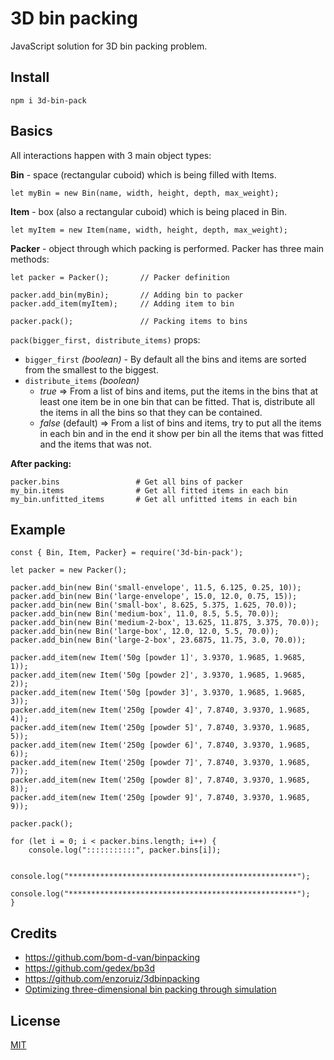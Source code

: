3D bin packing
====

JavaScript solution for 3D bin packing problem.

## Install

```
npm i 3d-bin-pack
```

## Basics

All interactions happen with 3 main object types:

**Bin** - space (rectangular cuboid) which is being filled with Items. 

```
let myBin = new Bin(name, width, height, depth, max_weight);
```

**Item** - box (also a rectangular cuboid) which is being placed in Bin.

```
let myItem = new Item(name, width, height, depth, max_weight);
```

**Packer** - object through which packing is performed. Packer has three main methods:

```
let packer = Packer();       // Packer definition

packer.add_bin(myBin);       // Adding bin to packer
packer.add_item(myItem);     // Adding item to bin

packer.pack();               // Packing items to bins
```
`pack(bigger_first, distribute_items)` props:
- `bigger_first` *(boolean)* - By default all the bins and items are sorted from the smallest to the biggest.
- `distribute_items` *(boolean)*
    - *true* => From a list of bins and items, put the items in the bins that at least one item be in one bin that can be fitted. That is, distribute all the items in all the bins so that they can be contained.  
    - *false* (default) => From a list of bins and items, try to put all the items in each bin and in the end it show per bin all the items that was fitted and the items that was not.

**After packing:**
```
packer.bins                 # Get all bins of packer
my_bin.items                # Get all fitted items in each bin
my_bin.unfitted_items       # Get all unfitted items in each bin
```

## Example

```
const { Bin, Item, Packer} = require('3d-bin-pack');

let packer = new Packer();

packer.add_bin(new Bin('small-envelope', 11.5, 6.125, 0.25, 10));
packer.add_bin(new Bin('large-envelope', 15.0, 12.0, 0.75, 15));
packer.add_bin(new Bin('small-box', 8.625, 5.375, 1.625, 70.0));
packer.add_bin(new Bin('medium-box', 11.0, 8.5, 5.5, 70.0));
packer.add_bin(new Bin('medium-2-box', 13.625, 11.875, 3.375, 70.0));
packer.add_bin(new Bin('large-box', 12.0, 12.0, 5.5, 70.0));
packer.add_bin(new Bin('large-2-box', 23.6875, 11.75, 3.0, 70.0));

packer.add_item(new Item('50g [powder 1]', 3.9370, 1.9685, 1.9685, 1));
packer.add_item(new Item('50g [powder 2]', 3.9370, 1.9685, 1.9685, 2));
packer.add_item(new Item('50g [powder 3]', 3.9370, 1.9685, 1.9685, 3));
packer.add_item(new Item('250g [powder 4]', 7.8740, 3.9370, 1.9685, 4));
packer.add_item(new Item('250g [powder 5]', 7.8740, 3.9370, 1.9685, 5));
packer.add_item(new Item('250g [powder 6]', 7.8740, 3.9370, 1.9685, 6));
packer.add_item(new Item('250g [powder 7]', 7.8740, 3.9370, 1.9685, 7));
packer.add_item(new Item('250g [powder 8]', 7.8740, 3.9370, 1.9685, 8));
packer.add_item(new Item('250g [powder 9]', 7.8740, 3.9370, 1.9685, 9));

packer.pack();

for (let i = 0; i < packer.bins.length; i++) {
    console.log(":::::::::::", packer.bins[i]);

    console.log("***************************************************");
    console.log("***************************************************");
}
```

## Credits

* https://github.com/bom-d-van/binpacking
* https://github.com/gedex/bp3d
* https://github.com/enzoruiz/3dbinpacking
* [Optimizing three-dimensional bin packing through simulation](https://github.com/enzoruiz/3dbinpacking/blob/master/erick_dube_507-034.pdf)

## License

[MIT](./LICENCE)